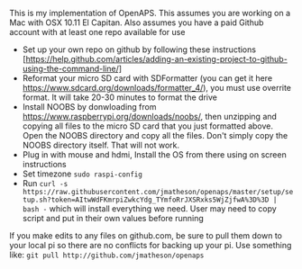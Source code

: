 This is my implementation of OpenAPS. This assumes you are working on a Mac with OSX 10.11 El Capitan. Also assumes you have a paid Github account with at least one repo available for use
* Set up your own repo on github by following these instructions  [https://help.github.com/articles/adding-an-existing-project-to-github-using-the-command-line/]
* Reformat your micro SD card with SDFormatter (you can get it here https://www.sdcard.org/downloads/formatter_4/), you must use overrite format. It will take 20-30 minutes to format the drive
* Install NOOBS by donwloading from  https://www.raspberrypi.org/downloads/noobs/, then unzipping and copying all files to the micro SD card that you just formatted above. Open the NOOBS directory and copy all the files. Don't simply copy the NOOBS directory itself. That will not work.
* Plug in with mouse and hdmi, Install the OS from there using on screen instructions
* Set timezone ```sudo raspi-config```
* Run ```curl -s https://raw.githubusercontent.com/jmatheson/openaps/master/setup/setup.sh?token=AItwWdFKmrpiZwkcYdg_TYmfoRrJXSRxks5WjZjfwA%3D%3D | bash -``` which will install everything we need. User may need to copy script and put in their own values before running

If you make edits to any files on github.com, be sure to pull them down to your local pi so there are no conflicts for backing up your pi. Use something like: ```git pull http://github.com/jmatheson/openaps```
